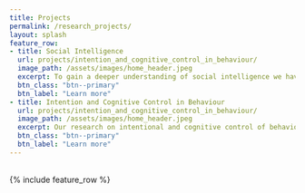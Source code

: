 ```yaml
---
title: Projects
permalink: /research_projects/
layout: splash
feature_row:
- title: Social Intelligence
  url: projects/intention_and_cognitive_control_in_behaviour/
  image_path: /assets/images/home_header.jpeg
  excerpt: To gain a deeper understanding of social intelligence we have to understand social behavior on at least three different levels <strong>Sensorimotor</strong> level, <strong>Symbolic</strong> level, and <strong>Cultural</strong> level.
  btn_class: "btn--primary"
  btn_label: "Learn more"
- title: Intention and Cognitive Control in Behaviour
  url: projects/intention_and_cognitive_control_in_behaviour/
  image_path: /assets/images/home_header.jpeg
  excerpt: Our research on intentional and cognitive control of behavior tries to understand to what degree humans can freely decide what they do and how they can flexibly adapt their behavior to changing environmental demands.
  btn_class: "btn--primary"
  btn_label: "Learn more"
---
```


<br />
<div class="grid__wrapper">
{% include feature_row %}
</div>
